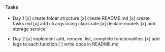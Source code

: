 #### Tasks

 - Day 1
[x] create folder structure
[x] create README.md
[x] create tasks.md
[x] add cli args using clap crate
[x] declare models
[x] add storage service

- Day 2
[x] implement add, remove, list, complete functionalities
[x] add logs to each function
[ ] write docs in README.md
